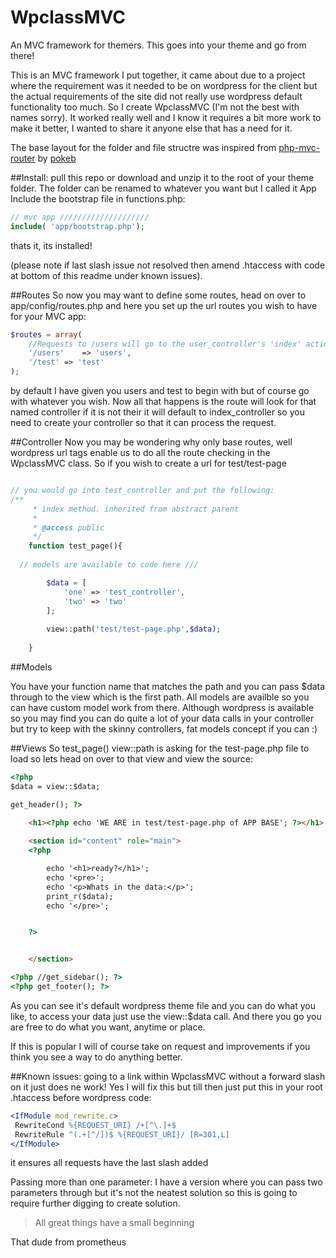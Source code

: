WpclassMVC
==========

An MVC framework for themers. This goes into your theme and go from there!

This is an MVC framework I put together, it came about due to a project where the requirement was it needed to be on wordpress for the client but the actual requirements of the site did not really use wordpress default functionality too much. So I create WpclassMVC (I'm not the best with names sorry). It worked really well and I know it requires a bit more work to make it better, I wanted to share it anyone else that has a need for it.


The base layout for the folder and file structre was inspired from [php-mvc-router](https://github.com/pokeb/php-mvc-router) by [pokeb](https://github.com/pokeb)

##Install:
pull this repo or download and unzip it to the root of your theme folder. The folder can be renamed to whatever you want but I called it App
Include the bootstrap file in functions.php:
```php
// mvc app ////////////////////
include( 'app/bootstrap.php');
```
thats it, its installed!

(please note if last slash issue not resolved then amend .htaccess with code at bottom of this readme under known issues).

##Routes
So now you may want to define some routes, head on over to app/config/routes.php and here you set up the url routes you wish to have for your MVC app:
```php
$routes = array(
	//Requests to /users will go to the user_controller's 'index' action
	'/users' 	=> 'users',
	'/test' => 'test'
);
```

by default I have given you users and test to begin with but of course go with whatever you wish.
Now all that happens is the route will look for that named controller if it is not their it will default to index_controller so you need to create your controller so that it can process the request.

##Controller
Now you may be wondering why only base routes, well wordpress url tags enable us to do all the route checking in the WpclassMVC class. So if you wish to create a url for test/test-page
```php

// you would go into test_controller and put the following:
/**
	 * index method. inherited from abstract parent
	 *
	 * @access public
	 */
	function test_page(){
		
  // models are available to code here ///

		$data = [
			'one' => 'test_controller',
			'two' => 'two'
		];
		
		view::path('test/test-page.php',$data);
		
	}
```

##Models

You have your function name that matches the path and you can pass $data through to the view which is the first path. All models are availble so you can have custom model work from there. Although wordpress is available so you may find you can do quite a lot of your data calls in your controller but try to keep with the skinny controllers, fat models concept if you can :)


##Views
So test_page() view::path is asking for the test-page.php file to load so lets head on over to that view and view the source:
```html
<?php 
$data = view::$data;

get_header(); ?>

	<h1><?php echo 'WE ARE in test/test-page.php of APP BASE'; ?></h1>
	
	<section id="content" role="main">
	<?php 

		echo '<h1>ready?</h1>';
		echo '<pre>';
		echo '<p>Whats in the data:</p>';
		print_r($data);
		echo '</pre>';


	?>


	</section>

<?php //get_sidebar(); ?>
<?php get_footer(); ?>
```

As you can see it's default wordpress theme file and you can do what you like, to access your data just use the view::$data call.
And there you go you are free to do what you want, anytime or place.

If this is popular I will of course take on request and improvements if you think you see a way to do anything better.



##Known issues:
going to a link within WpclassMVC without a forward slash on it just does ne work!
Yes I will fix this but till then just put this in your root .htaccess before wordpress code:
```apache
<IfModule mod_rewrite.c>
 RewriteCond %{REQUEST_URI} /+[^\.]+$
 RewriteRule ^(.+[^/])$ %{REQUEST_URI}/ [R=301,L]
</IfModule>
```
it ensures all requests have the last slash added


Passing more than one parameter:
I have a version where you can pass two parameters through but it's not the neatest solution so this is going to require further digging to create solution.


> All great things have a small beginning

That dude from prometheus
